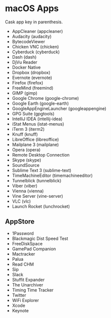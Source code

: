 # macOS Apps

Cask app key in parenthesis.

* AppCleaner (appcleaner)
* Audacity (audacity)
* BytecodeViewer
* Chicken VNC (chicken)
* Cyberduck (cyberduck)
* Dash (dash)
* DjVu Reader
* Docker Native
* Dropbox (dropbox)
* Evernote (evernote)
* Firefox (firefox)
* FreeMind (freemind)
* GIMP (gimp)
* Google Chrome (google-chrome)
* Google Earth (google-earth)
* GoogleAppEngineLauncher (googleappengine)
* GPG Suite (gpgtools)
* IntelliJ IDEA (intellij-idea)
* iStat Menus (istat-menus)
* iTerm 3 (iterm2)
* Knuff (knuff)
* LibreOffice (libreoffice)
* Mailplane 3 (mailplane)
* Opera (opera)
* Remote Desktop Connection
* Skype (skype)
* SoundSource
* Sublime Text 3 (sublime-text)
* TimeMachineEditor (timemachineeditor)
* Tunnelblick (tunnelblick)
* Viber (viber)
* Vienna (vienna)
* Vine Server (vine-server)
* VLC (vlc)
* Launch Rocket (lunchrocket)

## AppStore

* 1Password
* Blackmagic Dist Speed Test
* FreeDiskSpace
* GamePad Companion
* Mactracker
* Palua
* Read CHM
* Sip
* Slack
* Stuffit Expander
* The Unarchiver
* Timing Time Tracker
* Twitter
* WiFi Explorer
* Xcode
* Keynote
